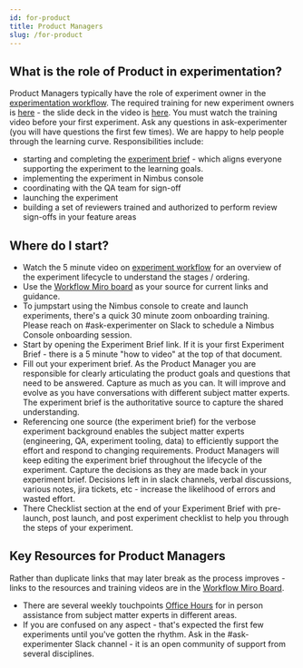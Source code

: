 ```yaml
---
id: for-product
title: Product Managers
slug: /for-product
---
```


## What is the role of Product in experimentation?
Product Managers typically have the role of experiment owner in the [experimentation workflow](https://mozilla.hosted.panopto.com/Panopto/Pages/Viewer.aspx?id=4d337632-a0bd-4be7-bee8-ae5b017134ae&start=0).  The required training for new experiment owners is [here](https://mozilla.hosted.panopto.com/Panopto/Pages/Viewer.aspx?id=3bcc9a08-50a4-45bb-88fe-af2001116cb3) - the slide deck in the video is [here](https://docs.google.com/presentation/d/11jGYVCRhzqG5R4aemcNtfQ3umzsQAcZrGiFp5a9T7us/edit#slide=id.g144dc03564c_0_7). You must watch the training video before your first experiment.  Ask any questions in ask-experimenter (you will have questions the first few times).  We are happy to help people through the learning curve.
Responsibilities include:
*  starting and completing the [experiment brief](https://docs.google.com/document/d/1eFGL9FATIuZudjSItpIT2Ct1C5qb5E3Qk7hJuJQT67s/edit#) - which aligns everyone supporting the experiment to the learning goals.
*  implementing the experiment in Nimbus console
*  coordinating with the QA team for sign-off
*  launching the experiment
*  building a set of reviewers trained and authorized to perform review sign-offs in your feature areas

## Where do I start?
*  Watch the 5 minute video on [experiment workflow](https://experimenter.info/workflow/overview) for an overview of the experiment lifecycle to understand the stages / ordering.
*  Use the [Workflow Miro board](https://experimenter.info/workflow/overview) as your source for current links and guidance.
*  To jumpstart using the Nimbus console to create and launch experiments, there's a quick 30 minute zoom onboarding training. Please reach on #ask-experimenter on Slack to schedule a Nimbus Console onboarding session.
*  Start by opening the Experiment Brief link.  If it is your first Experiment Brief - there is a 5 minute "how to video" at the top of that document.
*  Fill out your experiment brief.  As the Product Manager you are responsible for clearly articulating the product goals and questions that need to be answered.  Capture as much as you can.  It will improve and evolve as you have conversations with different subject matter experts.  The experiment brief is the authoritative source to capture the shared understanding.
*  Referencing one source (the experiment brief) for the verbose experiment background enables the subject matter experts (engineering, QA, experiment tooling, data) to efficiently support the effort and respond to changing requirements.   Product Managers will keep editing the experiment brief throughout the lifecycle of the experiment. Capture the decisions as they are made back in your experiment brief.  Decisions left in in slack channels, verbal discussions, various notes, jira tickets, etc - increase the likelihood of errors and wasted effort.
*  There Checklist section at the end of your Experiment Brief with pre-launch, post launch, and post experiment checklist to help you through the steps of your experiment.

## Key Resources for Product Managers
Rather than duplicate links that may later break as the process improves - links to the resources and training videos are in the [Workflow Miro Board](https://experimenter.info/workflow/overview).
*  There are several weekly touchpoints [Office Hours](https://mozilla-hub.atlassian.net/wiki/spaces/DATA/pages/6849684/Office+Hours) for in person assistance from subject matter experts in different areas.
*  If you are confused on any aspect - that's expected the first few experiments until you've gotten the rhythm.  Ask in the #ask-experimenter Slack channel - it is an open community of support from several disciplines.

